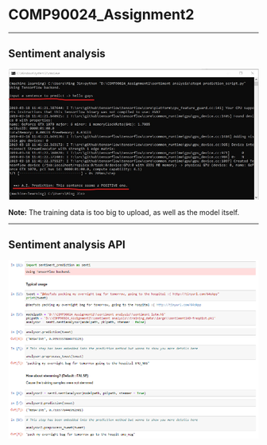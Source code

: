 # COMP90024_Assignment2

-----
## Sentiment analysis
![sentiment analysis](https://github.com/KimMeen/COMP90024_Assignment2/blob/master/docs/result.jpg)

**Note:** The training data is too big to upload, as well as the model itself. 

-----
## Sentiment analysis API
![API](https://github.com/KimMeen/COMP90024_Assignment2/blob/master/docs/WeChat%20Screenshot_20190425172805.png)
